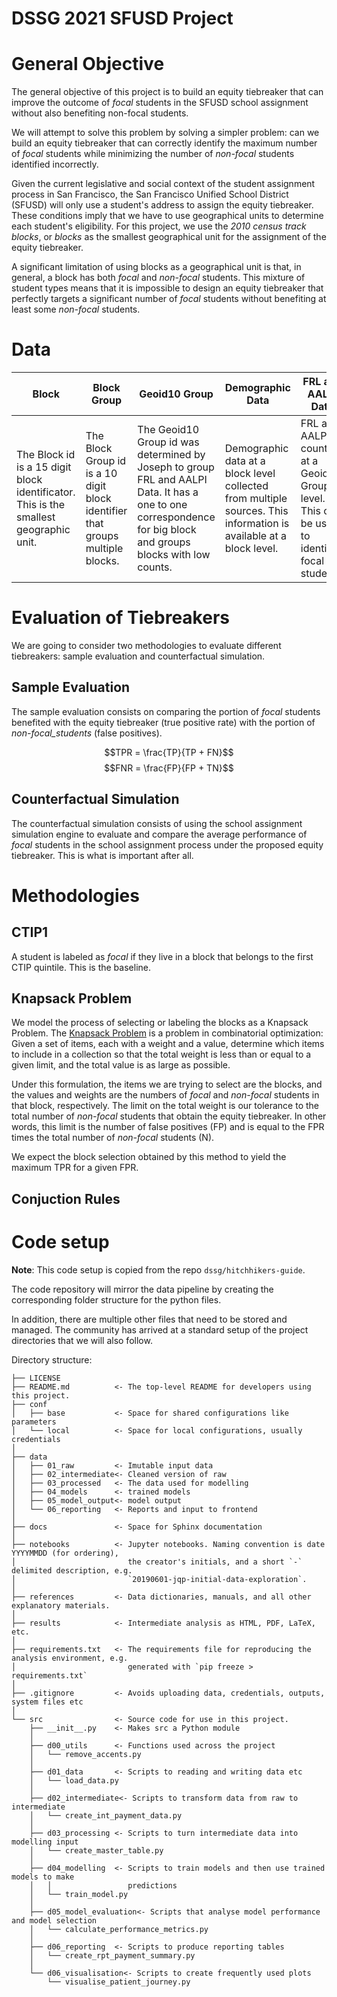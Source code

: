 # DSSG 2021 SFUSD Project

# General Objective

The general objective of this project is to build an equity tiebreaker that can improve the outcome of _focal_ students in the SFUSD school assignment without also benefiting non-focal students.

We will attempt to solve this problem by solving a simpler problem: can we build an equity tiebreaker that can correctly identify the maximum number of _focal_ students while minimizing the number of _non-focal_ students identified incorrectly.

Given the current legislative and social context of the student assignment process in San Francisco, the San Francisco Unified School District (SFUSD) will only use a student's address to assign the equity tiebreaker. These conditions imply that we have to use geographical units to determine each student's eligibility. For this project, we use the _2010 census track blocks_, or _blocks_ as the smallest geographical unit for the assignment of the equity tiebreaker.

A significant limitation of using blocks as a geographical unit is that, in general, a block has both _focal_ and _non-focal_ students. This mixture of student types means that it is impossible to design an equity tiebreaker that perfectly targets a significant number of _focal_ students without benefiting at least some _non-focal_ students. 



# Data

| Block       | Block Group | Geoid10 Group | Demographic Data | FRL and AALPI Data | Student Data |
| ----------- | ----------- | ------------- | ---------------- | ------------------ | ------------ |
| The Block id is a 15 digit block identificator. This is the smallest geographic unit. | The Block Group id is a 10 digit block identifier that groups multiple blocks. | The Geoid10 Group id was determined by Joseph to group FRL and AALPI Data. It has a one to one correspondence for big block and groups blocks with low counts. | Demographic data at a block level collected from multiple sources. This information is available at a block level. | FRL and AALPI counts at a Geoid10 Group level. This can be used to identify focal students. | Cleaned student data from previous years assignments. This information is available at a student level.|

# Evaluation of Tiebreakers

We are going to consider two methodologies to evaluate different tiebreakers: sample evaluation and counterfactual simulation.

## Sample Evaluation

The sample evaluation consists on comparing the portion of _focal_ students benefited with the equity tiebreaker (true positive rate) with the portion of _non-focal_students_ (false positives).

$$TPR = \frac{TP}{TP + FN}$$
$$FNR = \frac{FP}{FP + TN}$$

## Counterfactual Simulation
The counterfactual simulation consists of using the school assignment simulation engine to evaluate and compare the average performance of _focal_ students in the school assignment process under the proposed equity tiebreaker. This is what is important after all.

# Methodologies

## CTIP1

A student is labeled as _focal_ if they live in a block that belongs to the first CTIP quintile. This is the baseline.

## Knapsack Problem

We model the process of selecting or labeling the blocks as a Knapsack Problem. The [Knapsack Problem](https://en.wikipedia.org/wiki/Knapsack_problem) is a problem in combinatorial optimization: Given a set of items, each with a weight and a value, determine which items to include in a collection so that the total weight is less than or equal to a given limit, and the total value is as large as possible.

Under this formulation, the items we are trying to select are the blocks, and the values and weights are the numbers of _focal_  and _non-focal_ students in that block, respectively. The limit on the total weight is our tolerance to the total number of _non-focal_ students that obtain the equity tiebreaker. In other words, this limit is the number of false positives (FP) and is equal to the FPR times the total number of _non-focal_ students (N).

We expect the block selection obtained by this method to yield the maximum TPR for a given FPR.

## Conjuction Rules

# Code setup
__Note__: This code setup is copied from the repo `dssg/hitchhikers-guide`.

The code repository will mirror the data pipeline by creating the corresponding folder structure for the python files.

In addition, there are multiple other files that need to be stored and managed. The community has arrived at a standard setup of the project directories that we will also follow.

Directory structure:

```
├── LICENSE
├── README.md          <- The top-level README for developers using this project.
├── conf
│   ├── base           <- Space for shared configurations like parameters
│   └── local          <- Space for local configurations, usually credentials
│
├── data
│   ├── 01_raw         <- Imutable input data
│   ├── 02_intermediate<- Cleaned version of raw
│   ├── 03_processed   <- The data used for modelling
│   ├── 04_models      <- trained models
│   ├── 05_model_output<- model output
│   └── 06_reporting   <- Reports and input to frontend
│
├── docs               <- Space for Sphinx documentation
│
├── notebooks          <- Jupyter notebooks. Naming convention is date YYYYMMDD (for ordering),
│                         the creator's initials, and a short `-` delimited description, e.g.
│                         `20190601-jqp-initial-data-exploration`.
│
├── references         <- Data dictionaries, manuals, and all other explanatory materials.
│
├── results            <- Intermediate analysis as HTML, PDF, LaTeX, etc.
│
├── requirements.txt   <- The requirements file for reproducing the analysis environment, e.g.
│                         generated with `pip freeze > requirements.txt`
│
├── .gitignore         <- Avoids uploading data, credentials, outputs, system files etc
│
└── src                <- Source code for use in this project.
    ├── __init__.py    <- Makes src a Python module
    │
    ├── d00_utils      <- Functions used across the project
    │   └── remove_accents.py
    │
    ├── d01_data       <- Scripts to reading and writing data etc
    │   └── load_data.py
    │
    ├── d02_intermediate<- Scripts to transform data from raw to intermediate
    │   └── create_int_payment_data.py
    │
    ├── d03_processing <- Scripts to turn intermediate data into modelling input
    │   └── create_master_table.py
    │
    ├── d04_modelling  <- Scripts to train models and then use trained models to make
    │   │                 predictions
    │   └── train_model.py
    │
    ├── d05_model_evaluation<- Scripts that analyse model performance and model selection
    │   └── calculate_performance_metrics.py
    │    
    ├── d06_reporting  <- Scripts to produce reporting tables
    │   └── create_rpt_payment_summary.py
    │
    └── d06_visualisation<- Scripts to create frequently used plots
        └── visualise_patient_journey.py
```
